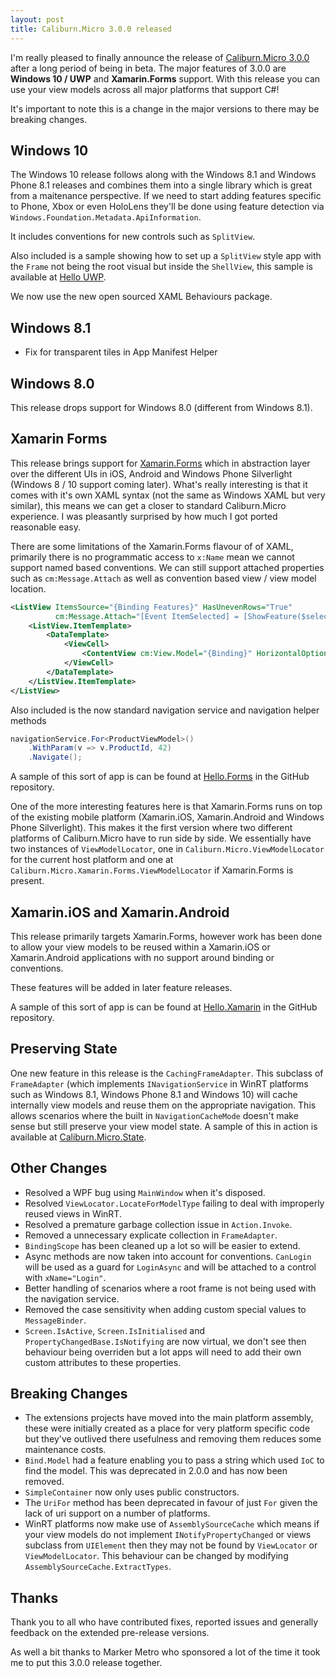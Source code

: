```yaml
---
layout: post
title: Caliburn.Micro 3.0.0 released
---
```


I'm really pleased to finally announce the release of [Caliburn.Micro 3.0.0][nuget] after a long period of being in beta. The major features of 3.0.0 are **Windows 10 / UWP** and **Xamarin.Forms** support. With this release you can use your view models across all major platforms that support C#!

It's important to note this is a change in the major versions to there may be breaking changes.

## Windows 10

The Windows 10 release follows along with the Windows 8.1 and Windows Phone 8.1 releases and combines them into a single library which is great from a maitenance perspective.  If we need to start adding features specific to Phone, Xbox or even HoloLens they'll be done using feature detection via `Windows.Foundation.Metadata.ApiInformation`.

It includes conventions for new controls such as `SplitView`.

Also included is a sample showing how to set up a `SplitView` style app with the `Frame` not being the root visual but inside the `ShellView`, this sample is available at [Hello UWP][hello.uwp].

We now use the new open sourced XAML Behaviours package.

## Windows 8.1

- Fix for transparent tiles in App Manifest Helper

## Windows 8.0

This release drops support for Windows 8.0 (different from Windows 8.1). 

## Xamarin Forms

This release brings support for [Xamarin.Forms](http://xamarin.com/forms) which in abstraction layer over the different UIs in iOS, Android and Windows Phone Silverlight (Windows 8 / 10 support coming later). What's really interesting is that it comes with it's own XAML syntax (not the same as Windows XAML but very similar), this means we can get a closer to standard Caliburn.Micro experience. I was pleasantly surprised by how much I got ported reasonable easy.

There are some limitations of the Xamarin.Forms flavour of of XAML, primarily there is no programmatic access to `x:Name` mean we cannot support named based conventions. We can still support attached properties such as `cm:Message.Attach` as well as convention based view / view model location. 

``` xml
<ListView ItemsSource="{Binding Features}" HasUnevenRows="True"
          cm:Message.Attach="[Event ItemSelected] = [ShowFeature($selectedItem)]">
    <ListView.ItemTemplate>
        <DataTemplate>
            <ViewCell>
                <ContentView cm:View.Model="{Binding}" HorizontalOptions="FillAndExpand" VerticalOptions="FillAndExpand"/>
            </ViewCell>
        </DataTemplate>
    </ListView.ItemTemplate>
</ListView>
```

Also included is the now standard navigation service and navigation helper methods  

``` csharp
navigationService.For<ProductViewModel>()
    .WithParam(v => v.ProductId, 42)
    .Navigate();
``` 

A sample of this sort of app is can be found at [Hello.Forms][hello.forms] in the GitHub repository.

One of the more interesting features here is that Xamarin.Forms runs on top of the existing mobile platform (Xamarin.iOS, Xamarin.Android and Windows Phone Silverlight). This makes it the first version where two different platforms of Caliburn.Micro have to run side by side. We essentially have two instances of `ViewModelLocator`, one in `Caliburn.Micro.ViewModelLocator` for the current host platform and one at `Caliburn.Micro.Xamarin.Forms.ViewModelLocator` if Xamarin.Forms is present.



## Xamarin.iOS and Xamarin.Android

This release primarily targets Xamarin.Forms, however work has been done to allow your view models to be reused within a Xamarin.iOS or Xamarin.Android applications with no support around binding or conventions.

These features will be added in later feature releases.

A sample of this sort of app is can be found at [Hello.Xamarin][hello.xamarin] in the GitHub repository.

## Preserving State

One new feature in this release is the `CachingFrameAdapter`. This subclass of `FrameAdapter` (which implements `INavigationService` in WinRT platforms such as Windows 8.1, Windows Phone 8.1 and Windows 10) will cache internally view models and reuse them on the appropriate navigation. This allows scenarios where the built in `NavigationCacheMode` doesn't make sense but still preserve your view model state. A sample of this in action is available at [Caliburn.Micro.State][state].

## Other Changes

- Resolved a WPF bug using `MainWindow` when it's disposed.
- Resolved `ViewLocator.LocateForModelType` failing to deal with improperly reused views in WinRT.
- Resolved a premature garbage collection issue in `Action.Invoke`.
- Removed a unnecessary explicate collection in `FrameAdapter`.
- `BindingScope` has been cleaned up a lot so will be easier to extend.
- Async methods are now taken into account for conventions. `CanLogin` will be used as a guard for `LoginAsync` and will be attached to a control with `xName="Login"`.
- Better handling of scenarios where a root frame is not being used with the navigation service.
- Removed the case sensitivity when adding custom special values to `MessageBinder`.
- `Screen.IsActive`, `Screen.IsInitialised` and `PropertyChangedBase.IsNotifying` are now virtual, we don't see then behaviour being overriden but a lot apps will need to add their own custom attributes to these properties.

## Breaking Changes 

- The extensions projects have moved into the main platform assembly, these were initially created as a place for very platform specific code but they've outlived there usefulness and removing them reduces some maintenance costs.
- `Bind.Model` had a feature enabling you to pass a string which used `IoC` to find the model. This was deprecated in 2.0.0 and has now been removed.
- `SimpleContainer` now only uses public constructors.
- The `UriFor` method has been deprecated in favour of just `For` given the lack of uri support on a number of platforms.
- WinRT platforms now make use of `AssemblySourceCache` which means if your view models do not implement `INotifyPropertyChanged` or views subclass from `UIElement` then they may not be found by `ViewLocator` or `ViewModelLocator`. This behaviour can be changed by modifying `AssemblySourceCache.ExtractTypes`.

## Thanks

Thank you to all who have contributed fixes, reported issues and generally feedback on the extended pre-release versions.

As well a bit thanks to Marker Metro who sponsored a lot of the time it took me to put this 3.0.0 release together.

[nuget]: https://www.nuget.org/packages/Caliburn.Micro/
[mm]: http://markermetro.com/
[hello.forms]: https://github.com/Caliburn-Micro/Caliburn.Micro/tree/3.0.0/samples/Hello.Forms
[hello.xamarin]: https://github.com/Caliburn-Micro/Caliburn.Micro/tree/3.0.0/samples/Hello.Xamarin
[hello.uwp]: https://github.com/Caliburn-Micro/Caliburn.Micro/tree/3.0.0/samples/Caliburn.Micro.HelloUWP
[state]: https://github.com/Caliburn-Micro/Caliburn.Micro/tree/3.0.0/samples/Caliburn.Micro.State